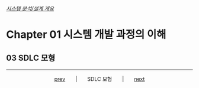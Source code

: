 ###### [시스템 분석/설계 개요](README.md)

# Chapter 01 시스템 개발 과정의 이해

## 03 SDLC 모형

---

<p style="text-align:center">
    <a href="C01-02.md">prev</a>
    &nbsp; &nbsp; &nbsp; | &nbsp; &nbsp; &nbsp;
    SDLC 모형
    &nbsp; &nbsp; &nbsp; | &nbsp; &nbsp; &nbsp;
    <a href="C01-04.md">next</a>
</p>
